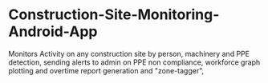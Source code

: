 # Construction-Site-Monitoring-Android-App
Monitors Activity on any construction site by person, machinery and PPE detection, sending alerts to admin on PPE non compliance, workforce graph plotting and overtime report generation and "zone-tagger",
